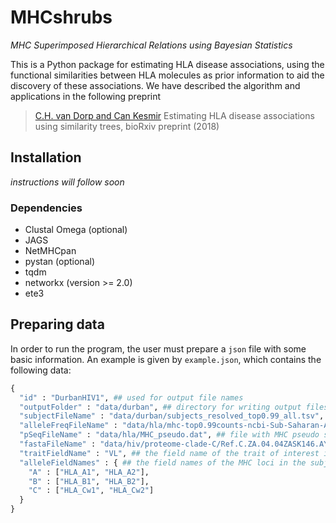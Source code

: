 # MHCshrubs
*MHC Superimposed Hierarchical Relations using Bayesian Statistics*

This is a Python package for estimating HLA disease associations, 
using the functional similarities between HLA molecules as prior information to aid the discovery of these associations.
We have described the algorithm and applications in the following preprint

> [C.H. van Dorp and Can Kesmir](https://doi.org/10.1101/408302) Estimating HLA disease associations using similarity trees, bioRxiv preprint (2018)

## Installation

*instructions will follow soon*

### Dependencies

* Clustal Omega (optional)
* JAGS
* NetMHCpan
* pystan (optional)
* tqdm
* networkx (version >= 2.0)
* ete3

## Preparing data

In order to run the program, the user must prepare a `json` file with some
basic information. An example is given by `example.json`, which contains the
following data:

```python
{
  "id" : "DurbanHIV1", ## used for output file names
  "outputFolder" : "data/durban", ## directory for writing output files
  "subjectFileName" : "data/durban/subjects_resolved_top0.99_all.tsv", ## file with subject data
  "alleleFreqFileName" : "data/hla/mhc-top0.99counts-ncbi-Sub-Saharan-Africa.tsv", ## file with allele counts
  "pSeqFileName" : "data/hla/MHC_pseudo.dat", ## file with MHC pseudo sequences
  "fastaFileName" : "data/hiv/proteome-clade-C/Ref.C.ZA.04.04ZASK146.AY772699.fasta", ## file with a pathogen's proteome
  "traitFieldName" : "VL", ## the field name of the trait of interest in the subject file
  "alleleFieldNames" : { ## the field names of the MHC loci in the subject file
    "A" : ["HLA_A1", "HLA_A2"],
    "B" : ["HLA_B1", "HLA_B2"],
    "C" : ["HLA_Cw1", "HLA_Cw2"]
  }
}
```
